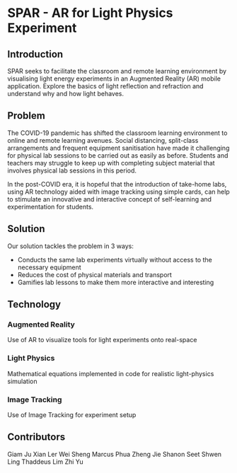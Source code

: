 # SPAR - AR for Light Physics Experiment

## Introduction
SPAR seeks to facilitate the classroom and remote learning environment by visualising light energy experiments in an Augmented Reality (AR) mobile application. Explore the basics of light reflection and refraction and understand why and how light behaves.

## Problem
The COVID-19 pandemic has shifted the classroom learning environment to online and remote learning avenues. Social distancing, split-class arrangements and frequent equipment sanitisation have made it challenging for physical lab sessions to be carried out as easily as before. Students and teachers may struggle to keep up with completing subject material that involves physical lab sessions in this period.

In the post-COVID era, it is hopeful that the introduction of take-home labs, using AR technology aided with image tracking using simple cards, can help to stimulate an innovative and interactive concept of self-learning and experimentation for students.

## Solution
Our solution tackles the problem in 3 ways:
* Conducts the same lab experiments virtually without access to the necessary equipment
* Reduces the cost of physical materials and transport
* Gamifies lab lessons to make them more interactive and interesting

## Technology

### Augmented Reality
Use of AR to visualize tools for light experiments onto real-space

### Light Physics
Mathematical equations implemented in code for realistic light-physics simulation

### Image Tracking
Use of Image Tracking for experiment setup


## Contributors
Giam Ju Xian
Ler Wei Sheng
Marcus Phua Zheng Jie
Shanon Seet Shwen Ling
Thaddeus Lim Zhi Yu
